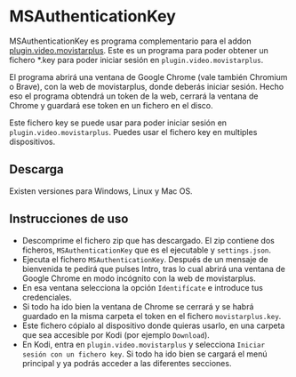 
# MSAuthenticationKey

MSAuthenticationKey es programa complementario para el addon [plugin.video.movistarplus](https://github.com/Paco8/plugin.video.movistarplus).
Este es un programa para poder obtener un fichero *.key para poder
iniciar sesión en `plugin.video.movistarplus`.

El programa abrirá una ventana de Google Chrome (vale también Chromium o Brave), con la web
de movistarplus, donde deberás iniciar sesión. Hecho eso el programa obtendrá un token de la web,
cerrará la ventana de Chrome y guardará ese token en un fichero en el disco.

Este fichero key se puede usar para poder iniciar sesión en `plugin.video.movistarplus`. 
Puedes usar el fichero key en multiples dispositivos.

## Descarga
Existen versiones para Windows, Linux y Mac OS.

## Instrucciones de uso
- Descomprime el fichero zip que has descargado. El zip contiene dos 
ficheros, `MSAuthenticationKey` que es el ejecutable y `settings.json`.
- Ejecuta el fichero `MSAuthenticationKey`. Después de un mensaje de
bienvenida te pedirá que pulses Intro, tras lo cual abrirá una
ventana de Google Chrome en modo incógnito con la web de movistarplus.
- En esa ventana selecciona la opción `Identifícate` e introduce
tus credenciales.
- Si todo ha ido bien la ventana de Chrome se cerrará y se habrá
guardado en la misma carpeta el token en el fichero `movistarplus.key`.
- Este fichero cópialo al dispositivo donde quieras usarlo, en una
carpeta que sea accesible por Kodi (por ejemplo `Download`).
- En Kodi, entra en `plugin.video.movistarplus` y selecciona
`Iniciar sesión con un fichero key`.
Si todo ha ido bien se cargará el menú principal y ya podrás
acceder a las diferentes secciones.


